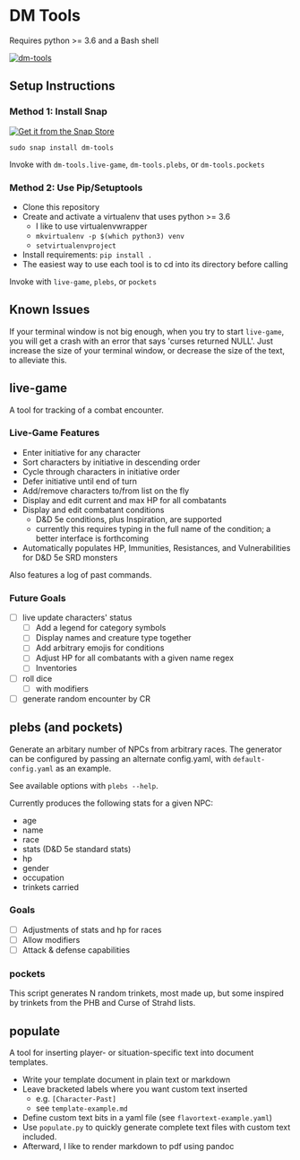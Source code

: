 # DM Tools

Requires python >= 3.6 and a Bash shell

[![dm-tools](https://snapcraft.io//dm-tools/badge.svg)](https://snapcraft.io/dm-tools)

## Setup Instructions

### Method 1: Install Snap

[![Get it from the Snap Store](https://snapcraft.io/static/images/badges/en/snap-store-black.svg)](https://snapcraft.io/dm-tools)

```
sudo snap install dm-tools
```

Invoke with `dm-tools.live-game`, `dm-tools.plebs`, or `dm-tools.pockets`

### Method 2: Use Pip/Setuptools

* Clone this repository
* Create and activate a virtualenv that uses python >= 3.6
  * I like to use virtualenvwrapper
  * `mkvirtualenv -p $(which python3) venv`
  * `setvirtualenvproject`
* Install requirements: `pip install .`
* The easiest way to use each tool is to cd into its directory before calling

Invoke with `live-game`, `plebs`, or `pockets`

## Known Issues

If your terminal window is not big enough, when you try to start `live-game`,
you will get a crash with an error that says 'curses returned NULL'. Just
increase the size of your terminal window, or decrease the size of the text,
to alleviate this.

## live-game
A tool for tracking of a combat encounter.

### Live-Game Features

* Enter initiative for any character
* Sort characters by initiative in descending order
* Cycle through characters in initiative order
* Defer initiative until end of turn
* Add/remove characters to/from list on the fly
* Display and edit current and max HP for all combatants
* Display and edit combatant conditions
  * D&D 5e conditions, plus Inspiration, are supported
  * currently this requires typing in the full name of the condition; a better
    interface is forthcoming
* Automatically populates HP, Immunities, Resistances, and Vulnerabilities for
  D&D 5e SRD monsters

Also features a log of past commands.

### Future Goals
- [ ] live update characters' status
  - [ ] Add a legend for category symbols
  - [ ] Display names and creature type together
  - [ ] Add arbitrary emojis for conditions
  - [ ] Adjust HP for all combatants with a given name regex
  - [ ] Inventories
- [ ] roll dice
  - [ ] with modifiers
- [ ] generate random encounter by CR 

## plebs (and pockets)
Generate an arbitary number of NPCs from arbitrary races.
The generator can be configured by passing an alternate config.yaml, with
`default-config.yaml` as an example.

See available options with `plebs --help`.

Currently produces the following stats for a given NPC:
- age
- name
- race
- stats (D&D 5e standard stats)
- hp
- gender
- occupation
- trinkets carried

### Goals
- [ ] Adjustments of stats and hp for races
- [ ] Allow modifiers
- [ ] Attack & defense capabilities

### pockets

This script generates N random trinkets, most made up, but some inspired by
trinkets from the PHB and Curse of Strahd lists.

## populate
A tool for inserting player- or situation-specific text into document
templates.

* Write your template document in plain text or markdown
* Leave bracketed labels where you want custom text inserted
  * e.g. `[Character-Past]`
  * see `template-example.md`
* Define custom text bits in a yaml file (see `flavortext-example.yaml`)
* Use `populate.py` to quickly generate complete text files with custom text
    included.
* Afterward, I like to render markdown to pdf using pandoc
